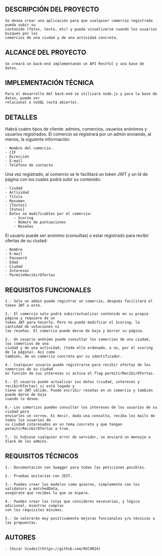 ## DESCRIPCIÓN DEL PROYECTO

    Se desea crear una aplicación para que cualquier comercio registrado pueda subir su
    contenido (fotos, texto, etc) y pueda visualizarse cuando los usuarios busquen por los
    comercios de una ciudad y de una actividad concreta.

## ALCANCE DEL PROYECTO

    Se creará un back-end implementando un API Restful y una base de datos.

## IMPLEMENTACIÓN TÉCNICA

    Para el desarrollo del back-end se utilizará node.js y para la base de datos, puede ser
    relacional o noSQL (está abierto).

## DETALLES

Habrá cuatro tipos de cliente: admins, comercios, usuarios anónimos y usuarios registrados.
El comercio se registrará por un admin enviando, al menos, la siguiente información:

    - Nombre del comercio.
    - CIF
    - Dirección
    - E-mail
    - Teléfono de contacto
  
Una vez registrado, al comercio se le facilitará un token JWT y un Id de página con los cuales podrá subir su contenido:

    - Ciudad
    - Actividad
    - Título
    - Resumen
    - [Textos]
    - [Fotos]
    - Datos no modificables por el comercio:
        - Scoring
        - Número de puntuaciones
        - Reseñas

El usuario puede ser anónimo (consultas) o estar registrado para recibir ofertas de su ciudad:

    - Nombre
    - E-mail
    - Password
    - Edad
    - Ciudad
    - Intereses
    - PermiteRecibirOfertas

## REQUISITOS FUNCIONALES

    1.- Solo un admin puede registrar un comercio, después facilitará el token JWT a este.
    
    2.- El comercio solo podrá subir/actualizar contenido en su propia página y requiere de un
    token JWT para hacerlo. Pero no puede modificar el Scoring, la cantidad de votaciones ni
    las reseñas. El comercio puede darse de baja y borrar su página.
    
    3.- Un usuario anónimo puede consultar los comercios de una ciudad, los comercios de una
    ciudad y de una actividad, (todo ello ordenado, o no, por el scoring de la página). Así como
    también, de un comercio concreto por su identificador.
    
    4.- Cualquier usuario puede registrarse para recibir ofertas de los comercios de su ciudad
    en función de sus intereses si activa el flag permitirRecibirOfertas.
    
    5.- El usuario puede actualizar sus datos (ciudad, intereses y recibirOfertas) si está logado y
    tiene un JWT válido. Puede escribir reseñas en un comercio y también puede darse de baja
    cuando lo desee.
    
    6.- Los comercios pueden consultar los intereses de los usuarios de su ciudad para
    enviarles un correo. Es decir, dada una consulta, reciba los mails de todos los usuarios de
    su ciudad interesados en un tema concreto y que tengan permitirRecibirOfertas a true.
    
    7.- Si hubiese cualquier error de servidor, se enviará un mensaje a Slack de los admins.

## REQUISITOS TÉCNICOS

    1.- Documentación con Swagger para todas las peticiones posibles.

    2.- Pruebas unitarias con JEST.

    3.- Puedes crear los modelos como quieras, simplemente con los validators y matchedData,
    asegúrate que recibes lo que se espera.

    4.- Puedes crear las rutas que consideres necesarias, y lógica adicional, mientras cumplas
    con los requisitos mínimos.

    5.- Se valorarán muy positivamente mejoras funcionales y/o técnicas a las propuestas.

## AUTORES

    - [Oscar Viudez](https://github.com/0SC4R24)
